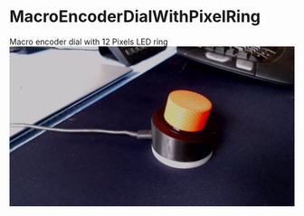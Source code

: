 # MacroEncoderDialWithPixelRing
Macro encoder dial with 12 Pixels LED ring
![Unit Display](https://github.com/HenrikPankoke/MacroEncoderDialWithPixelRing/blob/main/Picture.jpg)
